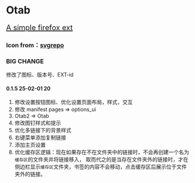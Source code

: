 # Otab
<a href="https://addons.mozilla.org/zh-CN/firefox/addon/otabx/" style="font-size:20px;">A simple firefox ext</a>

### Icon from：<a href="https://www.svgrepo.com">svgrepo</a>

### BIG CHANGE
修改了图标、版本号、EXT-id



#### 0.1.5 25-02-01 20
1. 修改设置按钮图标、优化设置页面布局，样式，交互
2. 修改 manifest pages => options_ui
3. Otab2 => Otab
4. 修改图钉样式和提示
5. 优化多链接下的背景样式
6. 右键菜单添加复制链接
7. 添加主页设置
8. 优化缓存区逻辑：现在如果存在不在文件夹中的链接时，不会再创建一个名为`缓存区`的文件夹并将链接移入，
   取而代之的是当存在文件夹外的链接时，才在侧边栏显示`缓存区`文件夹，书签的内容不会移动，点击缓存区后展示位于文件夹外的链接。
